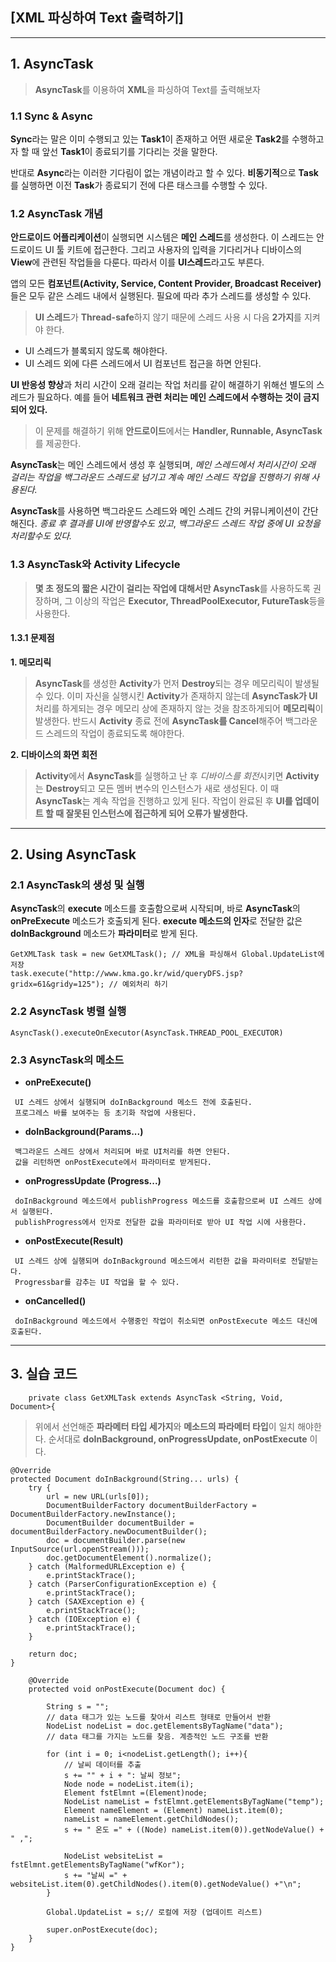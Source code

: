[XML 파싱하여 Text 출력하기]
--------
***
## 1. AsyncTask
 > **AsyncTask**를 이용하여 **XML**을 파싱하여 Text를 출력해보자
### 1.1 Sync & Async
 **Sync**라는 말은 이미 수행되고 있는 **Task1**이 존재하고 어떤 새로운 **Task2**를
  수행하고자 할 때 앞선 **Task1**이 종료되기를 기다리는 것을 말한다.

 반대로 **Async**라는 이러한 기다림이 없는 개념이라고 할 수 있다.
**비동기적**으로 **Task**를 실행하면 이전 **Task**가 종료되기 전에 다른 태스크를 수행할 수 있다.

 ### 1.2 AsyncTask 개념
 **안드로이드 어플리케이션**이 실행되면 시스템은 **메인 스레드**를 생성한다. 이 스레드는 안드로이드 UI 툴 키트에 접근한다. 그리고 사용자의 입력을 기다리거나 디바이스의 **View**에 관련된 작업들을 다룬다. 따라서 이를 **UI스레드**라고도 부른다.

 앱의 모든 __컴포넌트(Activity, Service, Content Provider, Broadcast Receiver)__ 들은 모두 같은 스레드 내에서 실행된다. 필요에 따라 추가 스레드를 생성할 수 있다.

> **UI 스레드**가 **Thread-safe**하지 않기 때문에 스레드 사용 시 다음 **2가지**를 지켜야 한다.
* UI 스레드가 블록되지 않도록 해야한다.
* UI 스레드 외에 다른 스레드에서 UI 컴포넌트 접근을 하면 안된다.

**UI 반응성 향상**과 처리 시간이 오래 걸리는 작업 처리를 같이 해결하기 위해선 별도의 스레드가 필요하다. 예를 들어 **네트워크 관련 처리는 메인 스레드에서 수행하는 것이 금지되어 있다.**

> 이 문제를 해결하기 위해 **안드로이드**에서는 **Handler, Runnable, AsyncTask**를 제공한다.

**AsyncTask**는 메인 스레드에서 생성 후 실행되며, *메인 스레드에서 처리시간이 오래 걸리는 작업을 백그라운드 스레드로 넘기고 계속 메인 스레드 작업을 진행하기 위해 사용된다.*

**AsyncTask**를 사용하면 백그라운드 스레드와 메인 스레드 간의 커뮤니케이션이 간단해진다. *종료 후 결과를 UI에 반영할수도 있고*, *백그라운드 스레드 작업 중에 UI 요청을 처리할수도 있다.*

### 1.3 AsyncTask와 Activity Lifecycle
> **몇 초 정도의 짧은 시간이 걸리는 작업에 대해서만 AsyncTask**를 사용하도록 권장하며,
그 이상의 작업은 **Executor, ThreadPoolExecutor, FutureTask**등을 사용한다.

#### 1.3.1 문제점
  __1. 메모리릭__
  > **AsyncTask**를 생성한 **Activity**가 먼저 **Destroy**되는 경우 메모리릭이 발생될 수 있다. 이미 자신을 실행시킨 **Activity**가 존재하지 않는데 **AsyncTask가 UI** 처리를 하게되는 경우 메모리 상에 존재하지 않는 것을 참조하게되어 **메모리릭**이 발생한다. 반드시 **Activity** 종료 전에 **AsyncTask를 Cancel**해주어 백그라운드 스레드의 작업이 종료되도록 해야한다.

  __2. 디바이스의 화면 회전__
  > **Activity**에서 **AsyncTask**를 실행하고 난 후 *디바이스를 회전*시키면 **Activity**는 **Destroy**되고 모든 멤버 변수의 인스턴스가 새로 생성된다. 이 때 **AsyncTask**는 계속 작업을 진행하고 있게 된다. 작업이 완료된 후 **UI를 업데이트 할 때 잘못된 인스턴스에 접근하게 되어 오류가 발생한다.**  

***

## 2. Using AsyncTask
### 2.1 AsyncTask의 생성 및 실행

**AsyncTask**의 **execute** 메소드를 호출함으로써 시작되며, 바로 **AsyncTask**의 **onPreExecute** 메소드가 호출되게 된다. **execute 메소드의 인자**로 전달한 값은 **doInBackground** 메소드가 **파라미터**로 받게 된다.

```
GetXMLTask task = new GetXMLTask(); // XML을 파싱해서 Global.UpdateList에 저장
task.execute("http://www.kma.go.kr/wid/queryDFS.jsp?gridx=61&gridy=125"); // 예외처리 하기
```

### 2.2 AsyncTask 병렬 실행

```
AsyncTask().executeOnExecutor(AsyncTask.THREAD_POOL_EXECUTOR)
```

### 2.3 AsyncTask의 메소드
* **onPreExecute()**
```
 UI 스레드 상에서 실행되며 doInBackground 메소드 전에 호출된다.
 프로그레스 바를 보여주는 등 초기화 작업에 사용된다.
```
* **doInBackground(Params...)**
```
 백그라운드 스레드 상에서 처리되며 바로 UI처리를 하면 안된다.
 값을 리턴하면 onPostExecute에서 파라미터로 받게된다.
```
* **onProgressUpdate (Progress...)**
```
 doInBackground 메소드에서 publishProgress 메소드를 호출함으로써 UI 스레드 상에서 실행된다.
 publishProgress에서 인자로 전달한 값을 파라미터로 받아 UI 작업 시에 사용한다.
```
* **onPostExecute(Result)**
```
 UI 스레드 상에 실행되며 doInBackground 메소드에서 리턴한 값을 파라미터로 전달받는다.
 Progressbar를 감추는 UI 작업을 할 수 있다.
```
* **onCancelled()**
```
 doInBackground 메소드에서 수행중인 작업이 취소되면 onPostExecute 메소드 대신에 호출된다.
```
***

## 3. 실습 코드

```
    private class GetXMLTask extends AsyncTask <String, Void, Document>{
```
> 위에서 선언해준 **파라메터 타입 세가지**와 **메소드의 파라메터 타입**이 일치 해야한다.
순서대로 **doInBackground, onProgressUpdate, onPostExecute** 이다.

    @Override
    protected Document doInBackground(String... urls) {
        try {
            url = new URL(urls[0]);
            DocumentBuilderFactory documentBuilderFactory = DocumentBuilderFactory.newInstance();
            DocumentBuilder documentBuilder = documentBuilderFactory.newDocumentBuilder();
            doc = documentBuilder.parse(new InputSource(url.openStream()));
            doc.getDocumentElement().normalize();
        } catch (MalformedURLException e) {
            e.printStackTrace();
        } catch (ParserConfigurationException e) {
            e.printStackTrace();
        } catch (SAXException e) {
            e.printStackTrace();
        } catch (IOException e) {
            e.printStackTrace();
        }

        return doc;
    }

```
    @Override
    protected void onPostExecute(Document doc) {

        String s = "";
        // data 태그가 있는 노드를 찾아서 리스트 형태로 만들어서 반환
        NodeList nodeList = doc.getElementsByTagName("data");
        // data 태그를 가지는 노드를 찾음. 계층적인 노드 구조를 반환

        for (int i = 0; i<nodeList.getLength(); i++){
            // 날씨 데이터를 추출
            s += "" + i + ": 날씨 정보";
            Node node = nodeList.item(i);
            Element fstElmnt =(Element)node;
            NodeList nameList = fstElmnt.getElementsByTagName("temp");
            Element nameElement = (Element) nameList.item(0);
            nameList = nameElement.getChildNodes();
            s += " 온도 =" + ((Node) nameList.item(0)).getNodeValue() + " ,";

            NodeList websiteList = fstElmnt.getElementsByTagName("wfKor");
            s += "날씨 =" + websiteList.item(0).getChildNodes().item(0).getNodeValue() +"\n";
        }

        Global.UpdateList = s;// 로컬에 저장 (업데이트 리스트)

        super.onPostExecute(doc);
    }
}
